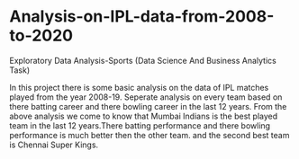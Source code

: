 # Analysis-on-IPL-data-from-2008-to-2020
Exploratory Data Analysis-Sports (Data Science And Business Analytics Task)

In this project there is some basic analysis on the data of IPL matches played from the year 2008-19.
Seperate analysis on every team based on there batting career and there bowling career in the last 12 years.
From the above analysis we come to know that Mumbai Indians is the best played team in the last 12 years.There batting performance and there bowling performance is much better then the other team.
and the second best team is Chennai Super Kings.
